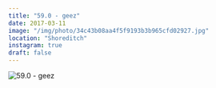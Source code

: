 ```yaml
---
title: "59.0 - geez"
date: 2017-03-11
image: "/img/photo/34c43b08aa4f5f9193b3b965cfd02927.jpg"
location: "Shoreditch"
instagram: true
draft: false
---
```


![59.0 - geez](/img/photo/34c43b08aa4f5f9193b3b965cfd02927.jpg)
